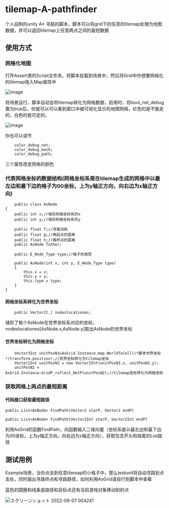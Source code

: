 # tilemap-A-pathfinder
个人自制的unity A* 寻路的脚本，脚本可以将grid下的任意的tilemap处理为地图数据，并可以返回tilemap上任意两点之间的最短数据
## 使用方式
### 网格化地图
打开Assert里的Script文件夹，将脚本挂载到场景中，然后将Grid中你想要网格化的tilemap拖入Map属性中

![image](https://user-images.githubusercontent.com/59394537/172198917-25722e2f-782d-4a0b-893c-0dc4c97a37e8.png)

将场景运行，脚本自动会将tilemap转化为网格数据，启用时，将bool_net_debug置为true后，你就可以可以看到窗口中被可视化显示的地图网格，红色的是不能走的，白色的是可走的，

![image](https://user-images.githubusercontent.com/59394537/172200807-16ebbec9-84e4-4f42-95b3-09bf06032390.png)


你也可以调节
```
    color_debug_net;
    color_debug_mask;
    color_debug_path;
```
三个属性改变网格的颜色

### 代表网格坐标的数据结构(网格坐标系是在tilemap生成的网格中以最左边和最下边的格子为00坐标，上为y轴正方向，向右边为x轴正方向)

```
    public class AsNode
{
    public int x;//储存网格坐标系的x
    public int y;//储存网格坐标系的y

    public float f;//寻路消耗
    public float g;//离起点的距离
    public float h;//离终点的距离
    public AsNode father;

    public E_Node_Type type;//格子的类型

    public AsNode(int x, int y, E_Node_Type type)
    {
        this.x = x;
        this.y = y;
        this.type = type;
    }
}
```

#### 网格坐标系转化为世界坐标

```
    public Vector2[,] nodeslocationes;
```
储存了每个AsNode在世界坐标系对应的坐标，nodeslocationes[AsNode.x,AsNode.y]取出AsNode的世界坐标

#### 世界坐标转化为网格坐标

```
    Vector3Int unitPosN3=AsGrid.Instance.map.WorldToCell(/*脚本世界坐标*/transform.position);//世界坐标转化为tilemap坐标
    Vector2Int unitPosN2 = new Vector2Int(unitPosN3.x, unitPosN3.y);
    unitPosN2 = AsGrid.Instance.GridP_reflect_NetP(unitPosN2);//tilemap坐标转化为网格坐标
```

### 获取网格上两点的最短距离

#### 代码接口获取最短路径

```
public List<AsNode> FindPath(Vector2 starP, Vector2 endP)

public List<AsNode> FindPath(Vector2Int starP, Vector2Int endP)
```
利用AsGrid的函数FindPath，向函数输入二维向量（坐标系是以最左边和最下边为00坐标，上为y轴正方向，向右边为x轴正方向），获取包含开头和结尾的List<AsNode>路径
  
## 测试用例
Example场景，当你点击到任意tilemap的小格子中，那么testunit将自动寻路到点击处，同时画出寻路终点和寻路路径，如何利用AsGrid请自行到脚本中查看

  
蓝色的圆圈和线条是路径和目标点还有当前游戏对象移动到的点
  
![スクリーンショット 2022-06-07 004241](https://user-images.githubusercontent.com/59394537/172206583-c51bdce0-c317-4a0e-a212-5a4a51887fa4.png)

  

